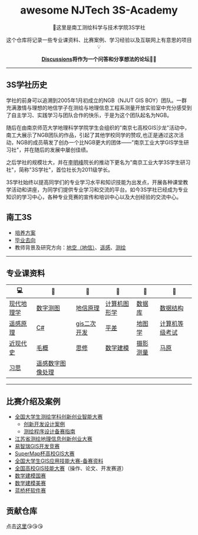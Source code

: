 <div align="center">
  <h1>awesome NJTech 3S-Academy</h1>
    <p>👋这里是南工测绘科学与技术学院3S学社</p>
    <p>这个仓库将记录一些专业课资料、比赛案例、学习经验以及互联网上有意思的项目💡</p>
    <p><strong><a href="https://github.com/3S-Academy-NJTech/3S-Learning/discussions">Discussions</a>将作为一个问答和分享想法的论坛🤯🥳</strong></p>
</div>

---
## 3S学社历史

学社的前身可以追溯到2005年1月初成立的NGB（NJUT GIS BOY）团队。一群充满激情与理想的地信学子在测绘与地理信息工程系测量开放实验室中充分感受到了自主学习、实践学习与团队合作的快乐，于是为这个团队起名为NGB。

随后在由南京师范大学地理科学学院学生会组织的"南京七高校GIS沙龙"活动中，南工大展示了NGB团队的作品，引起了其他学校同学的赞叹,也正是通过这次活动，NGB的成员萌发了创办一个比NGB更大的团体——"南京工业大学GIS学生研习社"，并在随后的发展中屡创佳绩。

之后学社的规模壮大，并在[李明峰](https://baike.baidu.com/item/%E6%9D%8E%E6%98%8E%E5%B3%B0/3659460)院长的推动下更名为"南京工业大学3S学生研习社"，简称"3S学社"，首位社长为2011级学长。

3S学社始终以提高同学们的专业学习水平和知识技能为出发点，开展各种课堂教学活动和讲座，为同学们提供专业学习和交流的平台。如今3S学社已经成为专业知识的学习中心，各种专业竞赛的宣传和培训中心以及大创经验的交流中心。

## 南工3S
- [培养方案](https://cge.njtech.edu.cn/info/1022/4173.htm)
- [毕业去向](3S/毕业去向)
- 教师背景及研究方向：[地空（地信）](https://cge.njtech.edu.cn/info/1021/2851.htm)、[遥感](https://cge.njtech.edu.cn/info/1021/2852.htm)、[测绘](https://cge.njtech.edu.cn/info/1021/2850.htm)

---

## 专业课资料
| 💻️  | 📖 | 📝   | 📂  | 🎉|💯  |
|--------|------|----------|--------|------|----------|
| [现代地理学](专业课资料/现代地理学.md)   | [数字测图](专业课资料/数字测图.md)   | [地信原理](专业课资料/地信原理.md)    |[计算机图形学](专业课资料/计算机图形学.md)   | [数据库](专业课资料/数据库.md)   | [数据结构](专业课资料/数据结构.md)    |
| [遥感原理](专业课资料/遥感原理.md)   | [C#](专业课资料/Csharp.md)   | [gis二次开发](专业课资料/gis二次开发.md)    |[平差](专业课资料/平差.md)   | [地图学](专业课资料/地图学.md)   | [计算机等级考试](专业课资料/计算机等级考试.md)    |
| [近现代史](专业课资料/近现代史.md)   | [毛概](专业课资料/毛概.md)   | [思修](专业课资料/思修.md)    |[数学建模](专业课资料/数学建模.md)   | [摄影测量](专业课资料/摄影测量.md)   | [马原](专业课资料/马原.md)    |
| [习思](专业课资料/习思.md)   | [遥感数字图像处理](专业课资料/遥感数字图像处理.md)   | []()    |[]()   | []()   | []()    |


---

## 比赛介绍及案例
- [全国大学生测绘学科创新创业智能大赛](https://smt.whu.edu.cn/)
	- [创新开发设计案例](竞赛/创新设计案例.md)
	- [测绘程序设计备赛指南](竞赛/测绘程序设计备赛指南.md)
- [江苏省测绘地理信息创新创业大赛](http://119.45.12.130:6868/#/)
- [易智瑞GIS开发竞赛](https://contest.geoscene.cn/)
- [SuperMap杯高校GIS大赛](http://user.giscontest.com/)
- [全国大学生GIS应用技能大赛-备赛资料](竞赛/GIS应用技能大赛.md)
- [全国高校GIS技能大赛](http://contest.gisera.com/)（操作、论文、开发赛道）
- [数学建模国赛](https://www.mcm.edu.cn/)
- [数学建模美赛](https://www.contest.comap.com/)
- [蓝桥杯软件赛](https://dasai.lanqiao.cn/)

## 贡献仓库
点击[这里](3S/贡献仓库.md)😘😘😘